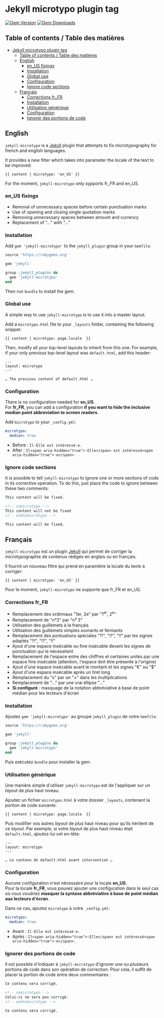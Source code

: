 # Jekyll microtypo plugin tag

[![Gem Version](https://badge.fury.io/rb/jekyll-microtypo.svg)](https://badge.fury.io/rb/jekyll-microtypo)
[![Gem Downloads](https://img.shields.io/gem/dt/jekyll-microtypo.svg?style=flat)](http://rubygems.org/gems/jekyll-microtypo)

## Table of contents / Table des matières

- [Jekyll microtypo plugin tag](#jekyll-microtypo-plugin-tag)
  - [Table of contents / Table des matières](#table-of-contents--table-des-mati%C3%A8res)
  - [English](#english)
    - [en_US fixings](#enus-fixings)
    - [Installation](#installation)
    - [Global use](#global-use)
    - [Configuration](#configuration)
    - [Ignore code sections](#ignore-code-sections)
  - [Français](#fran%C3%A7ais)
    - [Corrections fr_FR](#corrections-frfr)
    - [Installation](#installation)
    - [Utilisation générique](#utilisation-g%C3%A9n%C3%A9rique)
    - [Configuration](#configuration)
    - [Ignorer des portions de code](#ignorer-des-portions-de-code)

## English

`jekyll-microtypo` is a [Jekyll](http://jekyllrb.com/) plugin that attempts to fix microtypography for french and english languages.

It provides a new filter which takes into parameter the locale of the text to be improved:

```
{{ content | microtypo: 'en_US' }}
```

For the moment, `jekyll-microtypo` only sypports fr_FR and en_US.

### en_US fixings

- Removal of unnecessary spaces before certain punctuation marks
- Use of opening and closing single quotation marks
- Removing unnecessary spaces between amount and currency
- Replacement of "..." with "..."

### Installation

Add `gem 'jekyll-microtypo'` to the `jekyll_plugin` group in your `Gemfile`:

```ruby
source 'https://rubygems.org'

gem 'jekyll'

group :jekyll_plugins do
  gem 'jekyll-microtypo'
end
```

Then run `bundle` to install the gem.

### Global use

A simple way to use `jekyll-microtypo` is to use it into a master layout.

Add a `microtypo.html` file to your `_layouts` folder, containing the following snippet:

```liquid
{{ content | microtypo: page.locale  }}
```

Then, modify all your top-level layouts to inherit from this one. For example, if your only previous top-level layout was `default.html`, add this header:

```
---
layout: microtypo
---

… The previous content of default.html …
```

### Configuration

There is no configuration needed for **en_US**.  
For **fr_FR**, you can add a configuration **if you want to hide the inclusive median point abbreviation to screen readers**.

Add `microtypo` to your `_config.yml`:

```yaml
microtypo:
  median: true
```
* Before : `Il·Elle est intéressé·e.`
* After : `Il<span aria-hidden="true">·Elle</span> est intéressé<span aria-hidden="true">·e</span>.`

### Ignore code sections

It is possible to tell `jekyll-microtypo` to ignore one or more sections of code in its corrective operation. To do this, just place the code to ignore between these two comments:

```html
This content will be fixed.

<!-- nomicrotypo -->
This content will not be fixed
<!-- endnomicrotypo -->

This content will be fixed.
```

## Français

`jekyll-microtypo` est un plugin [Jekyll](http://jekyllrb.com/) qui permet de corriger la microtypographie de contenus rédigés en anglais ou en français.

Il fournit un nouveau filtre qui prend en paramètre la locale du texte à corriger:

```
{{ content | microtypo: 'en_US' }}
```

Pour le moment, `jekyll-microtypo` ne supporte que fr_FR et en_US.

### Corrections fr_FR

- Remplacement des ordinnaux "1er, 2e" par "1<sup>er</sup>, 2<sup>e</sup>"
- Remplacement de "n°3" par "n<sup>o</sup>&#8239;3"
- Utilisation des guillemets à la français
- Utilisation des guillemets simples ouvrants et fermants
- Remplacement des pontuations spéciales "?!", "!?", "!!" par les signes adaptés "&#8264;", "&#8265;", "&#8252;"
- Ajout d'une espace insécable ou fine insécable devant les signes de ponctuation qui le nécessitent
- Remplacement de l'espace entre des chiffres et certaines unités par une espace fine insécable (attention, l'espace doit être présente à l'origine)
- Ajout d'une espace insécable avant le montant et les signes "€" ou "$"
- Ajout d'une espace insécable après un tiret long
- Remplacement du "x" par un "&times;" dans les multiplications
- Remplacement de "..." par une vrai éllipse "..."
- **Si configuré** : masquage de la notation abbréviative à base de point médian pour les lecteurs d'écran 

### Installation

Ajoutez `gem 'jekyll-microtypo'` au groupe `jekyll_plugin` de votre `Gemfile`:

```ruby
source 'https://rubygems.org'

gem 'jekyll'

group :jekyll_plugins do
  gem 'jekyll-microtypo'
end
```

Puis exécutez `bundle` pour installer la gem.

### Utilisation générique

Une manière simple d'utiliser `jekyll-microtypo` est de l'appliquer sur un *layout* de plus haut niveau.

Ajoutez un fichier `microtypo.html` à votre dossier `_layouts`, contenant la portion de code suivante:

```liquid
{{ content | microtypo: page.locale  }}
```

Puis modifier vos autres *layout* de plus haut niveau pour qu'ils héritent de ce *layout*. Par exemple, si votre *layout* de plus haut niveau était `default.html`, ajoutez-lui cet en-tête:

```
---
layout: microtypo
---

… Le contenu de default.html avant intervention …
```

### Configuration

Aucune configuration n'est nécessaire pour la locale **en_US**.  
Pour la locale **fr_FR**, vous pouvez ajouter une configuration dans le seul cas où vous voudriez **masquer la syntaxe abbréviative à base de point médian aux lecteurs d'écran**.

Dans ce cas, ajoutez `microtypo` à votre `_config.yml`:

```yaml
microtypo:
  median: true
```

* Avant : `Il·Elle est intéressé·e.`
* Après : `Il<span aria-hidden="true">·Elle</span> est intéressé<span aria-hidden="true">·e</span>.`

### Ignorer des portions de code

Il est possible d'indiquer à `jekyll-microtypo` d'ignorer une ou plusieurs portions de code dans son opération de correction. Pour cela, il suffit de placer la portion de code entre deux commentaires :

```html
Ce contenu sera corrigé.

<!-- nomicrotypo -->
Celui-ci ne sera pas corrigé.
<!-- endnomicrotypo -->

Ce contenu sera corrigé.
```
